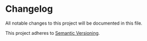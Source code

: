 # Changelog

All notable changes to this project will be documented in this file.

This project adheres to [Semantic Versioning](https://semver.org/spec/v2.0.0.html).


